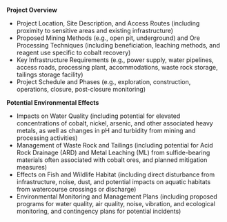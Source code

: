 **Project Overview**
*   Project Location, Site Description, and Access Routes (including proximity to sensitive areas and existing infrastructure)
*   Proposed Mining Methods (e.g., open pit, underground) and Ore Processing Techniques (including beneficiation, leaching methods, and reagent use specific to cobalt recovery)
*   Key Infrastructure Requirements (e.g., power supply, water pipelines, access roads, processing plant, accommodations, waste rock storage, tailings storage facility)
*   Project Schedule and Phases (e.g., exploration, construction, operations, closure, post-closure monitoring)

**Potential Environmental Effects**
*   Impacts on Water Quality (including potential for elevated concentrations of cobalt, nickel, arsenic, and other associated heavy metals, as well as changes in pH and turbidity from mining and processing activities)
*   Management of Waste Rock and Tailings (including potential for Acid Rock Drainage (ARD) and Metal Leaching (ML) from sulfide-bearing materials often associated with cobalt ores, and planned mitigation measures)
*   Effects on Fish and Wildlife Habitat (including direct disturbance from infrastructure, noise, dust, and potential impacts on aquatic habitats from watercourse crossings or discharge)
*   Environmental Monitoring and Management Plans (including proposed programs for water quality, air quality, noise, vibration, and ecological monitoring, and contingency plans for potential incidents)
